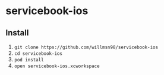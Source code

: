 # servicebook-ios

## Install

  1. `git clone https://github.com/willmsn98/servicebook-ios`
  1. `cd servicebook-ios`
  1. `pod install`
  1. `open servicebook-ios.xcworkspace`
